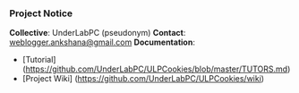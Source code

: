 ### Project Notice

**Collective**:     UnderLabPC (pseudonym) 
**Contact**:        weblogger.ankshana@gmail.com 
**Documentation**:  
- [Tutorial]     (https://github.com/UnderLabPC/ULPCookies/blob/master/TUTORS.md)
- [Project Wiki] (https://github.com/UnderLabPC/ULPCookies/wiki)

